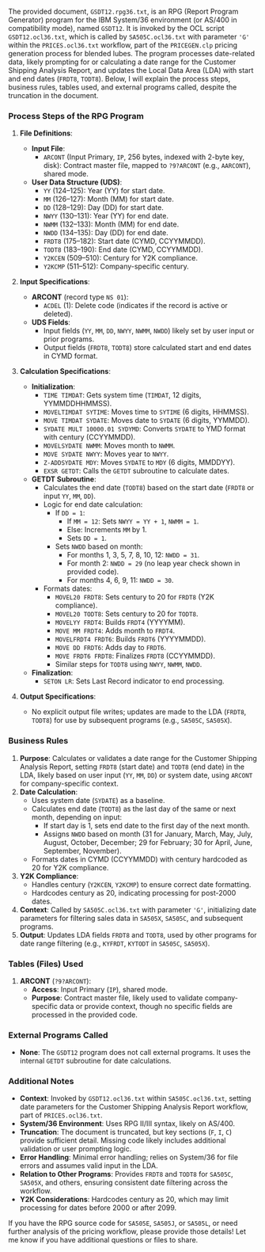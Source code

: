 The provided document, `GSDT12.rpg36.txt`, is an RPG (Report Program Generator) program for the IBM System/36 environment (or AS/400 in compatibility mode), named `GSDT12`. It is invoked by the OCL script `GSDT12.ocl36.txt`, which is called by `SA505C.ocl36.txt` with parameter `'G'` within the `PRICES.ocl36.txt` workflow, part of the `PRICEGEN.clp` pricing generation process for blended lubes. The program processes date-related data, likely prompting for or calculating a date range for the Customer Shipping Analysis Report, and updates the Local Data Area (LDA) with start and end dates (`FRDT8`, `TODT8`). Below, I will explain the process steps, business rules, tables used, and external programs called, despite the truncation in the document.

### Process Steps of the RPG Program

1. **File Definitions**:
   - **Input File**:
     - `ARCONT` (Input Primary, `IP`, 256 bytes, indexed with 2-byte key, disk): Contract master file, mapped to `?9?ARCONT` (e.g., `AARCONT`), shared mode.
   - **User Data Structure (UDS)**:
     - `YY` (124–125): Year (YY) for start date.
     - `MM` (126–127): Month (MM) for start date.
     - `DD` (128–129): Day (DD) for start date.
     - `NWYY` (130–131): Year (YY) for end date.
     - `NWMM` (132–133): Month (MM) for end date.
     - `NWDD` (134–135): Day (DD) for end date.
     - `FRDT8` (175–182): Start date (CYMD, CCYYMMDD).
     - `TODT8` (183–190): End date (CYMD, CCYYMMDD).
     - `Y2KCEN` (509–510): Century for Y2K compliance.
     - `Y2KCMP` (511–512): Company-specific century.

2. **Input Specifications**:
   - **ARCONT** (record type `NS 01`):
     - `ACDEL` (1): Delete code (indicates if the record is active or deleted).
   - **UDS Fields**:
     - Input fields (`YY`, `MM`, `DD`, `NWYY`, `NWMM`, `NWDD`) likely set by user input or prior programs.
     - Output fields (`FRDT8`, `TODT8`) store calculated start and end dates in CYMD format.

3. **Calculation Specifications**:
   - **Initialization**:
     - `TIME TIMDAT`: Gets system time (`TIMDAT`, 12 digits, YYMMDDHHMMSS).
     - `MOVELTIMDAT SYTIME`: Moves time to `SYTIME` (6 digits, HHMMSS).
     - `MOVE TIMDAT SYDATE`: Moves date to `SYDATE` (6 digits, YYMMDD).
     - `SYDATE MULT 10000.01 SYDYMD`: Converts `SYDATE` to YMD format with century (CCYYMMDD).
     - `MOVELSYDATE NWMM`: Moves month to `NWMM`.
     - `MOVE SYDATE NWYY`: Moves year to `NWYY`.
     - `Z-ADDSYDATE MDY`: Moves `SYDATE` to `MDY` (6 digits, MMDDYY).
     - `EXSR GETDT`: Calls the `GETDT` subroutine to calculate dates.
   - **GETDT Subroutine**:
     - Calculates the end date (`TODT8`) based on the start date (`FRDT8` or input `YY`, `MM`, `DD`).
     - Logic for end date calculation:
       - If `DD = 1`:
         - If `MM = 12`: Sets `NWYY = YY + 1`, `NWMM = 1`.
         - Else: Increments `MM` by 1.
         - Sets `DD = 1`.
       - Sets `NWDD` based on month:
         - For months 1, 3, 5, 7, 8, 10, 12: `NWDD = 31`.
         - For month 2: `NWDD = 29` (no leap year check shown in provided code).
         - For months 4, 6, 9, 11: `NWDD = 30`.
     - Formats dates:
       - `MOVEL20 FRDT8`: Sets century to 20 for `FRDT8` (Y2K compliance).
       - `MOVEL20 TODT8`: Sets century to 20 for `TODT8`.
       - `MOVELYY FRDT4`: Builds `FRDT4` (YYYYMM).
       - `MOVE MM FRDT4`: Adds month to `FRDT4`.
       - `MOVELFRDT4 FRDT6`: Builds `FRDT6` (YYYYMMDD).
       - `MOVE DD FRDT6`: Adds day to `FRDT6`.
       - `MOVE FRDT6 FRDT8`: Finalizes `FRDT8` (CCYYMMDD).
       - Similar steps for `TODT8` using `NWYY`, `NWMM`, `NWDD`.
   - **Finalization**:
     - `SETON LR`: Sets Last Record indicator to end processing.

4. **Output Specifications**:
   - No explicit output file writes; updates are made to the LDA (`FRDT8`, `TODT8`) for use by subsequent programs (e.g., `SA505C`, `SA505X`).

### Business Rules

1. **Purpose**: Calculates or validates a date range for the Customer Shipping Analysis Report, setting `FRDT8` (start date) and `TODT8` (end date) in the LDA, likely based on user input (`YY`, `MM`, `DD`) or system date, using `ARCONT` for company-specific context.
2. **Date Calculation**:
   - Uses system date (`SYDATE`) as a baseline.
   - Calculates end date (`TODT8`) as the last day of the same or next month, depending on input:
     - If start day is 1, sets end date to the first day of the next month.
     - Assigns `NWDD` based on month (31 for January, March, May, July, August, October, December; 29 for February; 30 for April, June, September, November).
   - Formats dates in CYMD (CCYYMMDD) with century hardcoded as 20 for Y2K compliance.
3. **Y2K Compliance**:
   - Handles century (`Y2KCEN`, `Y2KCMP`) to ensure correct date formatting.
   - Hardcodes century as 20, indicating processing for post-2000 dates.
4. **Context**: Called by `SA505C.ocl36.txt` with parameter `'G'`, initializing date parameters for filtering sales data in `SA505X`, `SA505C`, and subsequent programs.
5. **Output**: Updates LDA fields `FRDT8` and `TODT8`, used by other programs for date range filtering (e.g., `KYFRDT`, `KYTODT` in `SA505C`, `SA505X`).

### Tables (Files) Used

1. **ARCONT** (`?9?ARCONT`):
   - **Access**: Input Primary (`IP`), shared mode.
   - **Purpose**: Contract master file, likely used to validate company-specific data or provide context, though no specific fields are processed in the provided code.

### External Programs Called

- **None**: The `GSDT12` program does not call external programs. It uses the internal `GETDT` subroutine for date calculations.

### Additional Notes

- **Context**: Invoked by `GSDT12.ocl36.txt` within `SA505C.ocl36.txt`, setting date parameters for the Customer Shipping Analysis Report workflow, part of `PRICES.ocl36.txt`.
- **System/36 Environment**: Uses RPG II/III syntax, likely on AS/400.
- **Truncation**: The document is truncated, but key sections (`F`, `I`, `C`) provide sufficient detail. Missing code likely includes additional validation or user prompting logic.
- **Error Handling**: Minimal error handling; relies on System/36 for file errors and assumes valid input in the LDA.
- **Relation to Other Programs**: Provides `FRDT8` and `TODT8` for `SA505C`, `SA505X`, and others, ensuring consistent date filtering across the workflow.
- **Y2K Considerations**: Hardcodes century as 20, which may limit processing for dates before 2000 or after 2099.

If you have the RPG source code for `SA505E`, `SA505J`, or `SA505L`, or need further analysis of the pricing workflow, please provide those details! Let me know if you have additional questions or files to share.